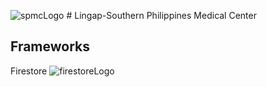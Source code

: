 ![spmcLogo](https://user-images.githubusercontent.com/93513050/209300816-6cdf3d85-3f40-4c59-8662-a4ddeaea3f88.png) # Lingap-Southern Philippines Medical Center 

## Frameworks
Firestore ![firestoreLogo](https://user-images.githubusercontent.com/93513050/209303712-4f4f9bd7-aff0-4b80-8f51-4bca464b5fcb.png)
